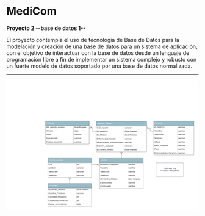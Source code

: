 # MediCom
**Proyecto 2 --base de datos 1--**


El proyecto contempla el uso de tecnología de Base de Datos para la modelación y creación de
una base de datos para un sistema de aplicación, con el objetivo de interactuar con la base de
datos desde un lenguaje de programación libre a fin de implementar un sistema complejo y
robusto con un fuerte modelo de datos soportado por una base de datos normalizada.

-----------------------------------------------------------------------------------------------

![texto alternativo](Diagram.png)